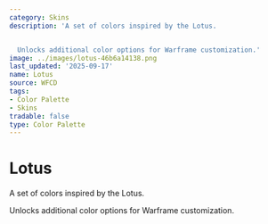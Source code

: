 ```yaml
---
category: Skins
description: 'A set of colors inspired by the Lotus.


  Unlocks additional color options for Warframe customization.'
image: ../images/lotus-46b6a14138.png
last_updated: '2025-09-17'
name: Lotus
source: WFCD
tags:
- Color Palette
- Skins
tradable: false
type: Color Palette
---
```


# Lotus

A set of colors inspired by the Lotus.

Unlocks additional color options for Warframe customization.

